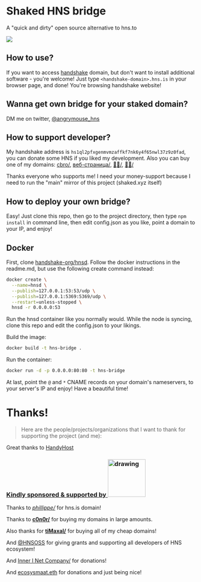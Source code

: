 # Shaked HNS bridge

A "quick and dirty" open source alternative to hns.to

![](https://forthebadge.com/images/badges/powered-by-black-magic.svg)

## How to use?

If you want to access [handshake](https://handshake.org) domain, but don't want to install additional software - you're welcome!
Just type ``<handshake-domain>.hns.is`` in your browser page, and done! You're browsing handshake website!

## Wanna get own bridge for your staked domain?

DM me on twitter, [@angrymouse_hns](https://twitter.com/angrymouse_hns)

## How to support developer?

My handshake address is ``hs1ql2pfxgenmvmzaffkf7nk6y4f65nwl37z9z0fad``, you can donate some HNS if you liked my development.
Also you can buy one of my domains: [cbro/](https://www.namebase.io/domains/cbro), [веб-страница/](https://www.namebase.io/domains/xn----8sbabesy3bzajl6c), [🔴💩/](https://www.namebase.io/domains/xn--ls8hvi), [💩🔴/](https://www.namebase.io/domains/xn--ls8hwi)

Thanks everyone who supports me! I need your money-support because I need to run the "main" mirror of this project (shaked.xyz itself)

## How to deploy your own bridge?

Easy! Just clone this repo, then go to the project directory, then type ``npm install`` in command line, then edit config.json as you like, point a domain to your IP, and enjoy!

## Docker

First, clone [handshake-org/hnsd](https://github.com/handshake-org/hnsd). 
Follow the docker instructions in the readme.md, but use the following create command instead:
```bash
docker create \
  --name=hnsd \
  --publish=127.0.0.1:53:53/udp \
  --publish=127.0.0.1:5369:5369/udp \
  --restart=unless-stopped \
  hnsd -r 0.0.0.0:53
```

Run the hnsd container like you normally would. 
While the node is syncing, clone this repo and edit the config.json to your likings.

Build the image:
```bash
docker build -t hns-bridge .
```

Run the container: 
```bash
docker run -d -p 0.0.0.0:80:80 -t hns-bridge
```

At last, point the ``@`` and ``*`` CNAME records on your domain's nameservers, to your server's IP and enjoy! Have a beautiful time!


# Thanks!
> Here are the people/projects/organizations that I want to thank for supporting the project (and me):

Great thanks to [HandyHost](https://handyhost.computer)

### **[Kindly sponsored & supported by <img src="https://handyhost.computer/static/media/logo.2302906c.svg" alt="drawing" width="100"/>](https://handyhost.computer)**




Thanks to [*phillippe/*](https://phillippe.hns.is) for hns.is domain!

Thanks to [**c0n0r/**](https://c0n0r.hns.is) for buying my domains in large amounts.

Also thanks for [**tiMaxal/**](https://timaxal.hns.is) for buying all of my cheap domains!

And [@HNSOSS](https://twitter.com/HNSOSS) for giving grants and supporting all developers of HNS ecosystem!

And [Inner I Net Company/](https://innerinetcompany.com) for donations!

And [ecosysmaat.eth](https://ecosysmaat.eth.link/) for donations and just being nice!
